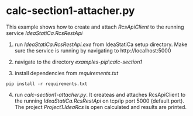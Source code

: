 # calc-section1-attacher.py

This example shows how to create and attach _RcsApiClient_ to the running service _IdeaStatiCa.RcsRestApi_  

1. run _IdeaStatiCa.RcsRestApi.exe_ from IdeaStatiCa setup directory. Make sure the service is running by navigating to http://localhost:5000

2. navigate to the directory _examples-pip\calc-section1_

3. install dependencies from _requirements.txt_

```
pip install -r requirements.txt
```

4. run _calc-section1-attacher.py_. It createas and attaches RcsApiClient to the running _IdeaStatiCa.RcsRestApi_ on tcp/ip port 5000 (default port). The project _Project1.IdeaRcs_ is open calculated and results are printed.
